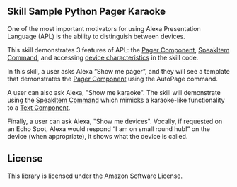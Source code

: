 ## Skill Sample Python Pager Karaoke

One of the most important motivators for using Alexa Presentation Language (APL) is the ability to distinguish between devices.

This skill demonstrates 3 features of APL: the [Pager Component](https://developer.amazon.com/docs/alexa-presentation-language/apl-pager.html), [SpeakItem Command](https://developer.amazon.com/docs/alexa-presentation-language/apl-standard-commands.html#speakitem-command), and accessing [device characteristics](https://developer.amazon.com/docs/alexa-presentation-language/apl-viewport-characteristics.html) in the skill code.

In this skill, a user asks Alexa “Show me pager”, and they will see a template that demonstrates the [Pager Component](https://developer.amazon.com/docs/alexa-presentation-language/apl-pager.html) using the AutoPage command.

A user can also ask Alexa, "Show me karaoke". The skill will demonstrate using the [SpeakItem Command](https://developer.amazon.com/docs/alexa-presentation-language/apl-standard-commands.html#speakitem-command) which mimicks a karaoke-like functionality to a [Text Component](https://developer.amazon.com/docs/alexa-presentation-language/apl-text.html).

Finally, a user can ask Alexa, "Show me devices". Vocally, if requested on an Echo Spot, Alexa would respond “I am on small round hub!” on the device (when appropriate), it shows what the device is called.

## License

This library is licensed under the Amazon Software License.
